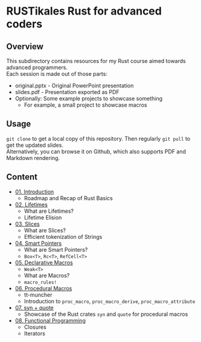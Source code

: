 # RUSTikales Rust for advanced coders
## Overview
This subdirectory contains resources for my Rust course aimed towards advanced programmers.  
Each session is made out of those parts:
- original.pptx - Original PowerPoint presentation
- slides.pdf - Presentation exported as PDF
- Optionally: Some example projects to showcase something
  - For example, a small project to showcase macros
## Usage
`git clone` to get a local copy of this repository. Then regularly `git pull` to get the updated slides.  
Alternatively, you can browse it on Github, which also supports PDF and Markdown rendering.  
## Content
- [01. Introduction](./01%20-%20Introduction/)
  - Roadmap and Recap of Rust Basics
- [02. Lifetimes](./02%20-%20Lifetimes/)
  - What are Lifetimes?
  - Lifetime Elision
- [03. Slices](./03%20-%20Slices/)
  - What are Slices?
  - Efficient tokenization of Strings
- [04. Smart Pointers](./04%20-%20Smart%20Pointers/)
  - What are Smart Pointers?
  - `Box<T>`, `Rc<T>`, `RefCell<T>`
- [05. Declarative Macros](./05%20-%20Declarative%20Macros/)
  - `Weak<T>`
  - What are Macros?
  - `macro_rules!`
- [06. Procedural Macros](./06%20-%20Procedural%20Macros/)
  - tt-muncher
  - Introduction to `proc_macro`, `proc_macro_derive`, `proc_macro_attribute`
- [07. syn + quote](./07%20-%20syn%20+%20quote/)
  - Showcase of the Rust crates `syn` and `quote` for procedural macros
- [08. Functional Programming](./08%20-%20Functional%20Programming/)
  - Closures
  - Iterators
